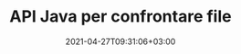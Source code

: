 ---
############################# Static ############################
layout: "product"
date: 2021-04-27T09:31:06+03:00
draft: false

product: "Comparison"
product_tag: "comparison"
platform: "Java"
platform_tag: "java"

############################# Head ############################
head_title: "API di confronto documenti Java | Confronta testo e stile di PDF Word Excel HTML"
head_description: "API Java Document Comparison per confrontare e unire Word Excel PPTX OpenOffice, Web, PDF, AutoCAD e altri formati di file. Confronta i documenti con le modifiche al tracciamento."

############################# Header ############################
title: "API Java per confrontare file"
description: "Crea applicazioni Java per confrontare in modo efficace il contenuto dei file per le differenze in tutti i formati di documenti e file immagine standard."
button:
    enable: true
    icon: "fas fa-arrow-down"
    label: "Scarica la prova gratuita"
    link: "https://downloads.groupdocs.com/comparison/java"

############################# SubMenu ############################
submenu:
    enable: true
    
    left:
        img_alt: "GroupDocs.Comparison for Java"
        image: "https://www.groupdocs.cloud/templates/groupdocs/images/product-logos/groupdocs-comparison-java.png"
        product: "GroupDocs.Comparison"
        platform: "Java"

    middle:
        button:
            # button loop
            - link: "#overview"
              text: "Panoramica"

            # button loop
            - link: "#features"
              text: "Caratteristiche"

            # button loop
            - link: "#support"
              text: "Supporto"

            # button loop
            - link: "https://products.groupdocs.app/comparison"
              text: "Dimostrazione dal vivo"

            # button loop
            - link: "https://purchase.groupdocs.com/pricing/comparison/java"
              text: "Prezzi"

    right:
        link_download: "https://downloads.groupdocs.com/comparison"
        link_learn: "https://docs.groupdocs.com/comparison/java/"
        link_buy: "https://purchase.groupdocs.com"

############################# Overview ############################
overview:
    enable: true
    example_image: "/comparison/comparison-example.webp"
    content: |
      
    more_overview:
      # more_overview_loop
      - title: "Cos'è GroupDocs.Comparison for Java"
        content: "GroupDocs.Comparison for Java è l'API più flessibile e facile da usare per aiutarti a sviluppare applicazioni di confronto di documenti nell'ambiente Java. Il controllo delle differenze e l'API di unione dei documenti ti consentono di rilevare modifiche e differenze nel contenuto e nello stile del testo tra formati di documento simili."

      # more_overview_loop
      - title: "Formati supportati"
        content: "La libreria GroupDocs.Comparison supporta il rilevamento delle differenze sia nel contenuto che nello stile del testo tra i formati di immagini e documenti più diffusi come PDF, HTML, posta elettronica Outlook, documenti Microsoft Office Word, fogli di calcolo Excel, presentazioni PowerPoint, OneNote, diagrammi Visio, testi, png , immagini gif e bmp oltre a centinaia di altri formati."
        
      # more_overview_loop
      - title: "Funzionalità di confronto"
        content: "Il confronto può essere eseguito per rilevare cambiamenti nel contenuto di parole, paragrafi, tabelle o grafici e nei loro stili e fornirà un documento di confronto che elenca un riepilogo delle differenze, del loro numero e del tipo di appartenenza. GroupDocs.Comparison for Java può facilmente estrarre informazioni di base sul documento di origine, confrontare e salvare documenti semplici, protetti da password e crittografati di vari formati tramite un file o un flusso di dati."
        
      # more_overview_loop
      - title: "Documentazione ed esempi"
        content: "Esiste già molta documentazione sull'utilizzo della libreria Comparison su diverse piattaforme con esempi di codice, quindi non devi pensare troppo a come lavorare con l'API GroupDocs.Comparison per Java nella tua applicazione."
        
      # more_overview_loop
      - title: "Compatibilità"
        content: "GroupDocs.Comparison for Java non richiede l'installazione di alcun software esterno nel sistema. È compatibile con tutte le versioni di Java e supporta i sistemi operativi più diffusi (Windows, Linux, MacOS) in grado di eseguire l'ambiente runtime Java."
    examples:
      enable: true
      
    more_feature:
      # more_feature_loop
      - title: "Confronta facilmente i documenti utilizzando l'API Java"
        content: |
          Tramite l'API GroupDocs.Comparison for Java puoi confrontare facilmente documenti di formati supportati per trovare differenze tra loro. L'esempio seguente mostra come confrontare due documenti Microsoft Word utilizzando Java:
          
          ```java
          try (Comparer comparer = new Comparer("D:\\source.pdf")) {
              comparer.add("D:\\target.pdf");
              comparer.compare("D:\\result.pdf");
          }
          ```
      # more_feature_loop
      - title: "Specificare il livello di dettaglio del confronto"
        content: "GroupDocs.Comparison for Java ti consente di confrontare i documenti a tre livelli di profondità. È possibile impostare l'intensità del confronto su bassa (confronta il testo parola per parola con precisione per la griglia di imaging = 50), media (confronta il testo carattere per carattere con precisione per la griglia di imaging = 100) o alta (confronta testo carattere per carattere con precisione per la griglia di imaging = 100) griglia = 150)."

      # more_feature_loop
      - title: "Confronta lo stile del testo"
        content: "Oltre al contenuto del documento, l'API GroupDocs.Comparison for Java consente di confrontare anche lo stile del testo.

        È anche possibile confrontare il nome del carattere, la dimensione, il colore, lo stile (grassetto, corsivo, sottolineato, maiuscoletto e collegamenti ipertestuali) e, se applicabile, il colore per verificare la differenza tra i documenti confrontati, mentre vengono confrontate parole e caratteri.  

        Per il confronto dei paragrafi, è possibile confrontare anche l'allineamento, il rientro (rientro sinistro, rientro destro), la spaziatura (spazio dopo, spazio prima), il rientro della prima riga e l'interlinea.  

        Allo stesso modo, ove applicabile, anche altre sezioni di una pagina possono essere confrontate tramite l'API GroupDocs.Comparison for Java. Le sezioni includono la distanza del piè di pagina, i margini della pagina (sinistro, destro, superiore e inferiore), l'altezza della pagina, l'orientamento della pagina, il colore del bordo e la larghezza della linea."
      
    tabs:
      enable: true
      
      ## TAB ONE ##
      tab_one:
        description: |
          Di seguito è riportata una panoramica di GroupDocs.Comparison for Java:
      
        right:
          enable: true
          icon: "fab fa-html5"
          title: "Panoramica"
          content: |
            * Confronta contenuti e stili
            * Ottieni il riepilogo del confronto
            * Accetta/Rifiuta modifiche in Word
            * Unisci e confronta 3 file Word
            * Supporto per i flussi
            * Rilevamento del tipo di file tramite flusso
            * Confronta i file protetti
            * Confronta file crittografati
            * Salva confronto come immagine
            * Confronta pagine specifiche in Word
            * Confronta la filigrana nel PDF
            * Applica/Ignora modifiche
      
      ## TAB TWO ##
      tab_two:
        description: |
          GroupDocs.Comparison for Java supporta tutti i [formati di file di documenti](https://docs.groupdocs.com/comparison/java/supported-document-formats/) più diffusi, tra cui: Microsoft Office, immagini, diagrammi e molti altri .
        left:
          enable: true
          table:
            # table loop
            - title: "Microsoft Office"
              content: |
                * **Word:** [DOC](https://products.groupdocs.com/comparison/java/doc/), [DOCX](https://products.groupdocs.com/comparison/java/docx/), [DOCM](https://products.groupdocs.com/comparison/java/docm/), [DOT](https://products.groupdocs.com/comparison/java/dot/), [DOTX](https://products.groupdocs.com/comparison/java/dotx/), [DOTM](https://products.groupdocs.com/comparison/java/dotm/), [RTF](https://products.groupdocs.com/comparison/java/rtf/), [TXT](https://products.groupdocs.com/comparison/java/txt/)
                * **Excel:** [XLS](https://products.groupdocs.com/comparison/java/xls/), [XLSX](https://products.groupdocs.com/comparison/java/xlsx/), [XLSM](https://products.groupdocs.com/comparison/java/xlsm/), [XLSB](https://products.groupdocs.com/comparison/java/xlsb/), [XLTM](https://products.groupdocs.com/comparison/java/xltm/), [XLT](https://products.groupdocs.com/comparison/java/xlt/), [XLTM](https://products.groupdocs.com/comparison/java/xltm/), [XLTX](https://products.groupdocs.com/comparison/java/xltx/), [XLAM](https://products.groupdocs.com/comparison/java/xlam/), [SXC](https://products.groupdocs.com/comparison/java/sxc/), [SpreadsheetML](https://products.groupdocs.com/comparison/java/xml/)
                * **PowerPoint:** [PPT](https://products.groupdocs.com/comparison/java/ppt/), [PPTX](https://products.groupdocs.com/comparison/java/pptx/), [PPS](https://products.groupdocs.com/comparison/java/pps/), [PPSX](https://products.groupdocs.com/comparison/java/ppsx/), [PPSM](https://products.groupdocs.com/comparison/java/ppsm/), [POT](https://products.groupdocs.com/comparison/java/pot/), [POTM](https://products.groupdocs.com/comparison/java/potm/), [POTX](https://products.groupdocs.com/comparison/java/potx/), [PPTM](https://products.groupdocs.com/comparison/java/pptm/)
                * **Visio:** [VSD](https://products.groupdocs.com/comparison/java/vsd/), [VDX](https://products.groupdocs.com/comparison/java/vdx/), [VSS](https://products.groupdocs.com/comparison/java/vss/), [VSSX](https://products.groupdocs.com/comparison/java/vssx/), [VSX](https://products.groupdocs.com/comparison/java/vsx/), [VST](https://products.groupdocs.com/comparison/java/vst/), [VSTX](https://products.groupdocs.com/comparison/java/vstx/), [VTX](https://products.groupdocs.com/comparison/java/vtx/), [VSDX](https://products.groupdocs.com/comparison/java/vsdx/), [VDW](https://products.groupdocs.com/comparison/java/vdw/), [VSTM](https://products.groupdocs.com/comparison/java/vstm/), [VSSM](https://products.groupdocs.com/comparison/java/vssm/), [VSDM](https://products.groupdocs.com/comparison/java/vsdm/)
                * **Outlook:** [MSG](https://products.groupdocs.com/comparison/java/msg/), [EML](https://products.groupdocs.com/comparison/java/eml/), [EMLX](https://products.groupdocs.com/comparison/java/emlx/), [PST](https://products.groupdocs.com/comparison/java/pst/), [OST](https://products.groupdocs.com/comparison/java/ost/)
                * **OneNote:** [ONE](https://products.groupdocs.com/comparison/java/one/)

        right:
          enable: true
          table:
            # table loop
            - title: "Altri formati"
              content: |
                * **Linguaggi di programmazione**: [CS](https://products.groupdocs.com/comparison/java/cs/), [Java](https://products.groupdocs.com/comparison/java/java/), [CPP](https://products.groupdocs.com/comparison/java/cpp/), [JS](https://products.groupdocs.com/comparison/java/js/), [PY](https://products.groupdocs.com/comparison/java/py/), [RB](https://products.groupdocs.com/comparison/java/rb/), [PL](https://products.groupdocs.com/comparison/java/pl/), [ASM](https://products.groupdocs.com/comparison/java/asm/), [GROOVY](https://products.groupdocs.com/comparison/java/groovy/), [JSON](https://products.groupdocs.com/comparison/java/json/), [PHP](https://products.groupdocs.com/comparison/java/php/), [SQL](https://products.groupdocs.com/comparison/java/sql/), [LOG](https://products.groupdocs.com/comparison/java/log/), [DIFF](https://products.groupdocs.com/comparison/java/diff/), [LESS](https://products.groupdocs.com/comparison/java/less/), [SCALA](https://products.groupdocs.com/comparison/java/scala/)
                * **OpenDocument**: [ODT](https://products.groupdocs.com/comparison/java/odt/), [OTT](https://products.groupdocs.com/comparison/java/ott/), [ODS](https://products.groupdocs.com/comparison/java/ods/), [ODP](https://products.groupdocs.com/comparison/java/odp/), [OTP](https://products.groupdocs.com/comparison/java/otp/)
                * **Portable**: [PDF](https://products.groupdocs.com/comparison/java/pdf/), [MOBI](https://products.groupdocs.com/comparison/java/mobi/)
                * **AutoCAD**: [DXF](https://products.groupdocs.com/comparison/java/dxf/), [DWG](https://products.groupdocs.com/comparison/java/dwg/)
                * **Email**: [EML](https://products.groupdocs.com/comparison/java/eml/), [EMLX](https://products.groupdocs.com/comparison/java/emlx/), [MSG](https://products.groupdocs.com/comparison/java/msg/)
                * **Images**: [JPEG](https://products.groupdocs.com/comparison/java/jpeg/), [BMP](https://products.groupdocs.com/comparison/java/bmp/), [PNG](https://products.groupdocs.com/comparison/java/png/), [GIF](https://products.groupdocs.com/comparison/java/gif/), [DCM](https://products.groupdocs.com/comparison/java/dcm/), [DICOM](https://products.groupdocs.com/comparison/java/dicom/), [DjVu](https://products.groupdocs.com/comparison/java/djvu/)
                * **Web**: [HTM](https://products.groupdocs.com/comparison/java/htm/), [HTML](https://products.groupdocs.com/comparison/java/html/), [MHTML](https://products.groupdocs.com/comparison/java/mhtml/)
                * **Text**: [TXT](https://products.groupdocs.com/comparison/java/txt/)

      ## TAB THREE ##
      tab_three:
        description: |
          GroupDocs.Comparison for Java supporta i seguenti sistemi operativi, framework e gestori di pacchetti:
      
        left:
          enable: true
          table:
            # table loop
            - icon: "fab fa-windows"
              title: "Sistemi operativi"
              content: |
                * Microsoft Windows Desktop
                * Microsoft Windows Server
                * Linux
                * MacOS

            # table loop
            - icon: "fas fa-code"
              title: "Framework supportati"
              content: |
                * Java 7 (1.7) o più alto

        right:
          enable: true
          table:
            
            # table loop
            - icon: "fas fa-cogs"
              title: "Ambienti di sviluppo"
              content: |
                * NetBeans
                * IntelliJ IDEA
                * Eclipse
            # table loop
            - icon: "fas fa-tools"
              title: "Strumento di automazione della creazione"
              content: |
                * Maven

############################# Features ############################
features:
    enable: true
    title: "Funzionalità di GroupDocs.Comparison for Java"

    feature:
      # feature loop
      - icon: "fas fa-copy"
        content: "[Confronta e identifica le modifiche sia nel contenuto che nello stile del testo](https://docs.groupdocs.com/comparison/java/compare-documents/)"

      # feature loop
      - icon: "fas fa-eye"
        content: "[Salva l'elenco di confronto riepilogativo sui documenti confrontati](https://docs.groupdocs.com/comparison/java/get-extended-information-on-the-summary-page/)"

      # feature loop
      - icon: "fas fa-bolt"
        content: "[Confronta pagine specifiche di documenti Word](https://docs.groupdocs.com/comparison/java/accept-or-reject-detected-changes/)"
      
      # feature loop
      - icon: "fas fa-file-powerpoint"
        content: "[Unisci fino a 3 file Microsoft Word da confrontare con il supporto per “Traccia modifiche”](https://docs.groupdocs.com/comparison/java/compare-multiple-documents-with-specific-compare-settings/)"

      # feature loop
      - icon: "fas fa-code"
        content: "[Individua facilmente quali modifiche provengono da quale documento durante il confronto](https://docs.groupdocs.com/comparison/java/get-list-of-changes/)"

      # feature loop
      - icon: "fas fa-cloud"
        content: "[Supporto per leggere documenti di origine e inviare documenti risultanti tramite flussi](https://docs.groupdocs.com/comparison/java/load-file-from-stream/)"

      # feature loop
      - icon: "fas fa-remove-format"
        content: "[Rileva il tipo di formato file durante il recupero dallo stream](https://docs.groupdocs.com/comparison/java/get-file-info/)"

      # feature loop
      - icon: "fas fa-comment-slash"
        content: "[Confronta documenti protetti da password](https://docs.groupdocs.com/comparison/java/load-password-protected-documents/)"

      # feature loop
      - icon: "fas fa-location-arrow"
        content: "[Salva risultato del confronto come immagine](https://docs.groupdocs.com/comparison/java/generate-document-pages-preview/)"

      # feature loop
      - icon: "fas fa-border-all"
        content: "[Confronta diversi formati di file come immagini](https://docs.groupdocs.com/comparison/java/generate-document-pages-preview/)"

      # feature loop
      - icon: "fas fa-wrench"
        content: "[Confronta le filigrane nei documenti PDF](https://docs.groupdocs.com/comparison/java/how-to-spot-photos-differences-in-java-or-kotlin/)"

      # feature loop
      - icon: "fas fa-columns"
        content: "[Confronta i documenti da file o flusso e invia il documento risultato tramite flusso o file](https://docs.groupdocs.com/comparison/java/load-file-from-stream/)"

      # feature loop
      - icon: "fas fa-file-word"
        content: "[Accetta o ignora le modifiche dopo il confronto di file Word, PDF o Excel](https://docs.groupdocs.com/comparison/java/accept-or-reject-detected-changes/)"

      # feature loop
      - icon: "fas fa-envelope"
        content: "[Confronta documenti crittografati tramite file o flusso](https://docs.groupdocs.com/comparison/java/load-file-from-stream/)"

      # feature loop
      - icon: "fas fa-print"
        content: "[Opzione di licenza misurata per operazioni di confronto](https://docs.groupdocs.com/comparison/java/evaluation-limitations-and-licensing-of-groupdocs-comparison/)"

      # feature loop
      - icon: "fas fa-file-archive"
        content: "[Evidenzia il testo per le modifiche contrassegnate durante il confronto di documenti PDF, Word, Excel, PowerPoint e Note](https://docs.groupdocs.com/comparison/java/customize-changes-styles/)"

      # feature loop
      - icon: "fas fa-lock"
        content: "[Calcola le coordinate corrette delle modifiche in PDF, diapositive e diagrammi PowerPoint](https://docs.groupdocs.com/comparison/java/get-changes-coordinates/)"

      # feature loop
      - icon: "fas fa-file-code"
        content: "[Confronta più documenti PDF, Excel, OneNote, diagrammi, e-mail e di testo (più di due).](https://docs.groupdocs.com/comparison/java/compare-multiple-documents/)"
      
      # feature loop
      - icon: "fas fa-fill-drip"
        content: "[Confronta intestazione e piè di pagina dei formati di file supportati](https://docs.groupdocs.com/comparison/net/how-to-select-options-for-flexible-comparing/)"

      # feature loop
      - icon: "fas fa-file-excel"
        content: "[Confronta documenti e salva pagine di documenti di diversi formati come immagini](https://docs.groupdocs.com/comparison/java/generate-document-pages-preview/)"


############################# Support ############################
support:
    enable: true

############################# Solutions ############################
solutions:
    enable: true
    title: "GroupDocs.Comparison offre API di visualizzazione di documenti per altri ambienti di sviluppo popolari"

    solution:
        # solution loop
        - img_alt: "GroupDocs.Comparison for .NET"
          image: "https://www.groupdocs.cloud/templates/groupdocs/images/product-logos/groupdocs-comparison-net.png"
          product: "GroupDocs.Comparison"
          platform: ".NET"
          link: "/comparison/net/"

############################# Back to top ###############################
back_to_top:
  enable: true
---